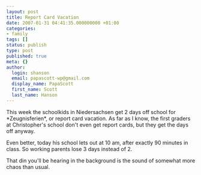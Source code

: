 ```yaml
---
layout: post
title: Report Card Vacation
date: 2007-01-31 04:41:35.000000000 +01:00
categories:
- family
tags: []
status: publish
type: post
published: true
meta: {}
author:
  login: shanson
  email: papascott-wp@gmail.com
  display_name: PapaScott
  first_name: Scott
  last_name: Hanson
---
```

<p>This week the schoolkids in Niedersachsen get 2 days off school for *Zeugnisferien*, or report card vacation. As far as I know, the first graders at Christopher's school don't even get report cards, but they get the days off anyway. </p>
<p>Even better, today his school lets out at 10 am, after exactly 90 minutes in class. So working parents lose 3 days instead of 2. </p>
<p>That din you'll be hearing in the background is the sound of somewhat more chaos than usual.</p>
